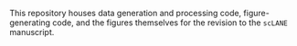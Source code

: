 This repository houses data generation and processing code, figure-generating code, and the figures themselves for the revision to the `scLANE` manuscript. 
